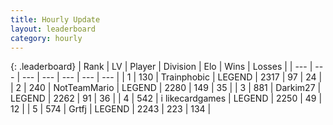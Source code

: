 ```yaml
---
title: Hourly Update
layout: leaderboard
category: hourly
---
```


{: .leaderboard}
| Rank | LV | Player | Division | Elo | Wins | Losses |
| --- | --- | --- | --- | --- | --- | --- |
| <span data-change="0">1</span> | 130 | <span title="ID: 744981">Trainphobic</span> | LEGEND | <span data-change="0">2317</span> | <span data-change="0">97</span> | <span data-change="0">24</span> |
| <span data-change="0">2</span> | 240 | <span title="ID: 195293">NotTeamMario</span> | LEGEND | <span data-change="0">2280</span> | <span data-change="0">149</span> | <span data-change="0">35</span> |
| <span data-change="0">3</span> | 881 | <span title="ID: 694036">Darkim27</span> | LEGEND | <span data-change="0">2262</span> | <span data-change="0">91</span> | <span data-change="0">36</span> |
| <span data-change="0">4</span> | 542 | <span title="ID: 700593">i likecardgames</span> | LEGEND | <span data-change="0">2250</span> | <span data-change="0">49</span> | <span data-change="0">12</span> |
| <span data-change="0">5</span> | 574 | <span title="ID: 742306">Grtfj</span> | LEGEND | <span data-change="4">2243</span> | <span data-change="1">223</span> | <span data-change="0">134</span> |